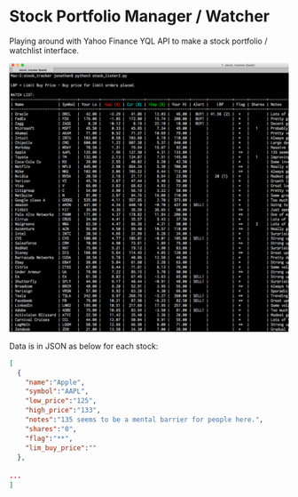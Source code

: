 # Stock Portfolio Manager / Watcher
Playing around with Yahoo Finance YQL API to make a stock portfolio / watchlist interface.

![interface screenshot](screenshots/watchlist.png "Overview of a sample watchlist page.")

Data is in JSON as below for each stock:

```json
[
  {
    "name":"Apple",
    "symbol":"AAPL",
    "low_price":"125",
    "high_price":"133",
    "notes":"135 seems to be a mental barrier for people here.",
    "shares":"0",
    "flag":"**",
    "lim_buy_price":""
  },

...
]
```
